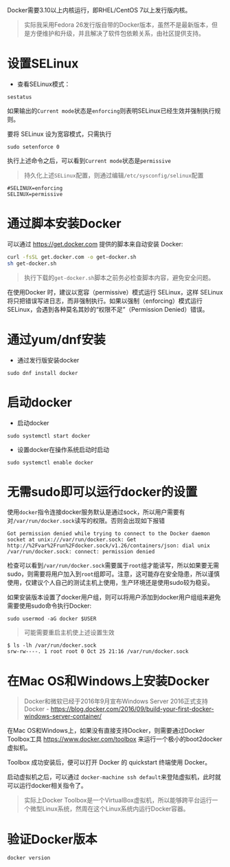 Docker需要3.10以上内核运行，即RHEL/CentOS 7以上发行版内核。

> 实际我采用Fedora 26发行版自带的Docker版本，虽然不是最新版本，但是方便维护和升级，并且解决了软件包依赖关系，由社区提供支持。

# 设置SELinux

* 查看SELinux模式：

```
sestatus
```

如果输出的`Current mode`状态是`enforcing`则表明SELinux已经生效并强制执行规则。

要将 SELinux 设为宽容模式，只需执行 

```
sudo setenforce 0
```

执行上述命令之后，可以看到`Current mode`状态是`permissive`

> 持久化上述`SELinux`配置，则通过编辑`/etc/sysconfig/selinux`配置

```
#SELINUX=enforcing
SELINUX=permissive
```

# 通过脚本安装Docker

可以通过 https://get.docker.com 提供的脚本来自动安装 Docker:

```bash
curl -fsSL get.docker.com -o get-docker.sh
sh get-docker.sh
```

> 执行下载的`get-docker.sh`脚本之前务必检查脚本内容，避免安全问题。

在使用Docker 时，建议以宽容（permissive）模式运行 SELinux，这样 SELinux 将只把错误写进日志，而非强制执行。如果以强制（enforcing）模式运行 SELinux，会遇到各种莫名其妙的“权限不足”（Permission Denied）错误。


# 通过yum/dnf安装

* 通过发行版安装docker

```
sudo dnf install docker
```

# 启动docker

* 启动docker

```
sudo systemctl start docker
```

* 设置docker在操作系统启动时启动

```
sudo systemctl enable docker
```

# 无需sudo即可以运行docker的设置

使用`docker`指令连接docker服务默认是通过sock，所以用户需要有对`/var/run/docker.sock`读写的权限。否则会出现如下报错

```
Got permission denied while trying to connect to the Docker daemon socket at unix:///var/run/docker.sock: Get http://%2Fvar%2Frun%2Fdocker.sock/v1.26/containers/json: dial unix /var/run/docker.sock: connect: permission denied
```

检查可以看到`/var/run/docker.sock`需要属于`root`组才能读写，所以如果要无需sudo，则需要将用户加入到`root`组即可。注意，这可能存在安全隐患，所以谨慎使用，仅建议个人自己的测试主机上使用，生产环境还是使用sudo较为稳妥。

如果安装版本设置了docker用户组，则可以将用户添加到docker用户组组来避免需要使用sudo命令执行Docker:

```
sudo usermod -aG docker $USER
```

> 可能需要重启主机使上述设置生效

```
$ ls -lh /var/run/docker.sock
srw-rw----. 1 root root 0 Oct 25 21:16 /var/run/docker.sock
```

# 在Mac OS和Windows上安装Docker

> Docker和微软已经于2016年9月宣布Windows Server 2016正式支持Docker - https://blog.docker.com/2016/09/build-your-first-docker-windows-server-container/

在Mac OS和Windows上，如果没有直接支持Docker，则需要通过Docker Toolbox工具 https://www.docker.com/toolbox 来运行一个极小的boot2docker虚拟机。

Toolbox 成功安装后，便可以打开 Docker 的 quickstart 终端使用 Docker。

启动虚拟机之后，可以通过 `docker-machine ssh default`来登陆虚拟机，此时就可以运行docker相关指令了。

> 实际上Docker Toolbox是一个VirtualBox虚拟机，所以能够跨平台运行一个微型Linux系统，然周在这个Linux系统内运行Docker容器。

# 验证Docker版本

```
docker version
```